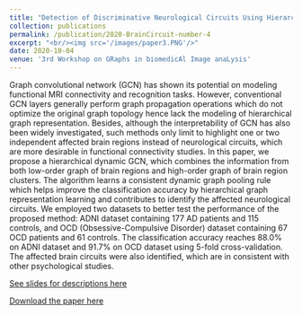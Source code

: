 ```yaml
---
title: "Detection of Discriminative Neurological Circuits Using Hierarchical Graph Convolutional Networks in fMRI Sequences"
collection: publications
permalink: /publication/2020-BrainCircuit-number-4
excerpt: "<br/><img src='/images/paper3.PNG'/>"
date: 2020-10-04
venue: '3rd Workshop on GRaphs in biomedicAl Image anaLysis'
---
```

Graph convolutional network (GCN) has shown its potential on modeling functional MRI connectivity and recognition tasks. However, conventional GCN layers generally perform graph propagation operations which do not optimize the original graph topology hence lack the modeling of hierarchical graph representation. Besides, although the interpretability of GCN has also been widely investigated, such methods only limit to highlight one or two independent affected brain regions instead of neurological circuits, which are more desirable in functional connectivity studies. In this paper, we propose a hierarchical dynamic GCN, which combines the information from both low-order graph of brain regions and high-order graph of brain region clusters. The algorithm learns a consistent dynamic graph pooling rule which helps improve the classification accuracy by hierarchical graph representation learning and contributes to identify the affected neurological circuits. We employed two datasets to better test the performance of the proposed method: ADNI dataset containing 177 AD patients and 115 controls, and OCD (Obsessive-Compulsive Disorder) dataset containing 67 OCD patients and 61 controls. The classification accuracy reaches 88.0% on ADNI dataset and 91.7% on OCD dataset using 5-fold cross-validation. The affected brain circuits were also identified, which are in consistent with other psychological studies.

[See slides for descriptions here](http://academicpages.github.io/files/paper8.pptx)

[Download the paper here](https://doi.org/10.1007/978-3-030-60365-6\_12)
